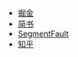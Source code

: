 
- [掘金](https://juejin.im/user/5dde0526e51d4532ce3dc0f3)
- [简书](https://www.jianshu.com/u/8b7c1297e315)
- [SegmentFault](https://segmentfault.com/u/gourderwa/articles)
- [知乎](https://www.zhihu.com/people/GourdErwa/posts)